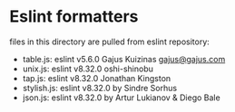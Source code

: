 # Eslint formatters

files in this directory are pulled from eslint repository:

- table.js: eslint v5.6.0 Gajus Kuizinas <gajus@gajus.com>
- unix.js: eslint v8.32.0 oshi-shinobu
- tap.js: eslint v8.32.0 Jonathan Kingston
- stylish.js: eslint v8.32.0 by Sindre Sorhus
- json.js: eslint v8.32.0 by Artur Lukianov & Diego Bale
